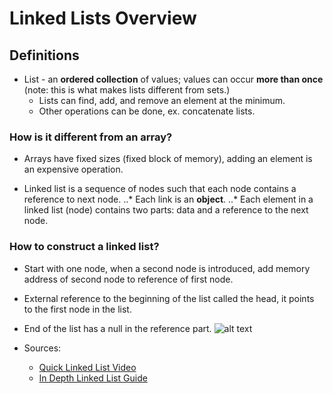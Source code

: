 # Linked Lists Overview

## Definitions
* List - an **ordered collection** of values; values can occur **more than once** (note: this is what makes lists different from sets.)
	* Lists can find, add, and remove an element at the minimum.
	* Other operations can be done, ex. concatenate lists.

### How is it different from an array?
* Arrays have fixed sizes (fixed block of memory), adding an element is an expensive operation. 

* Linked list is a sequence of nodes such that each node contains a reference to next node.
	..* Each link is an **object**.
	..* Each element in a linked list (node) contains two parts: data and a reference to the next node.

### How to construct a linked list?
* Start with one node, when a second node is introduced, add memory address of second node to reference of first node.

* External reference to the beginning of the list called the head, it points to the first node in the list.

* End of the list has a null in the reference part.
![alt text](/LinkedListsBasics.png)
 



* Sources:
	* [Quick Linked List Video](https://www.youtube.com/watch?v=LOHBGyK3Hbs)
	* [In Depth Linked List Guide](http://www.cs.usfca.edu/~srollins/courses/cs112-f08/web/notes/linkedlists.html)